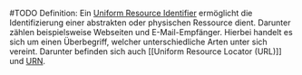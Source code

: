 #TODO
Definition: Ein [Uniform Resource Identifier](https://de.wikipedia.org/wiki/Uniform_Resource_Identifier) ermöglicht die Identifizierung einer abstrakten oder physischen Ressource dient. Darunter zählen beispielsweise Webseiten und E-Mail-Empfänger. Hierbei handelt es sich um einen Überbegriff, welcher unterschiedliche Arten unter sich vereint. Darunter befinden sich auch [[Uniform Resource Locator (URL)]] und [URN](https://de.wikipedia.org/wiki/Uniform_Resource_Name).
